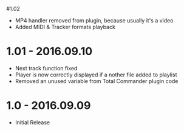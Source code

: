 #1.02
  * MP4 handler removed from plugin, because usually it's a video
  * Added MIDI & Tracker formats playback

# 1.01 - 2016.09.10
 
 * Next track function fixed
 * Player is now correctly displayed if a nother file added to playlist
 * Removed an unused variable from Total Commander plugin code

# 1.0 - 2016.09.09

 * Initial Release

